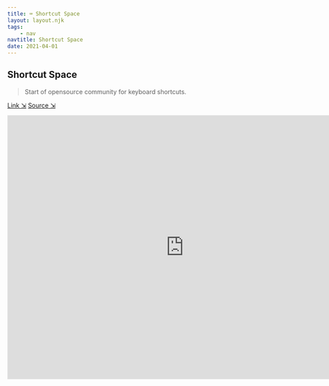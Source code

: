```yaml
---
title: ⌨️ Shortcut Space
layout: layout.njk
tags:
    - nav
navtitle: Shortcut Space
date: 2021-04-01
---
```


## Shortcut Space

> Start of opensource community for keyboard shortcuts.

[Link ⇲](https://www.shortcut.space) [Source ⇲](https://www.github.com/tgifelix/shortcutspace)

<iframe src="https://shortcut.space" style="border: 1px solid rgba(0, 0, 0, 0.1);" width="800" height="600"></iframe>

